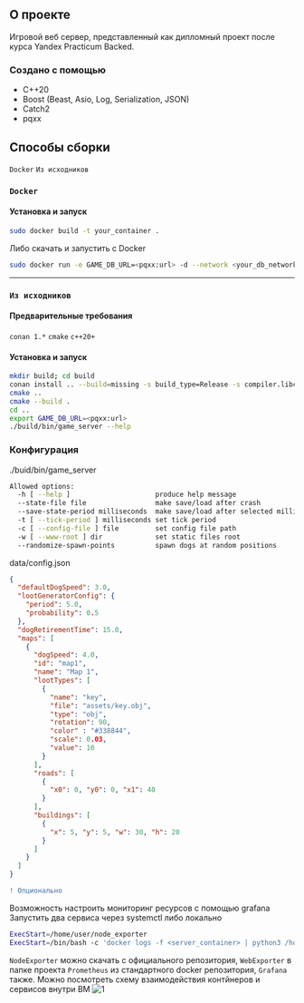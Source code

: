<!-- ABOUT THE PROJECT -->
## О проекте
Игровой веб сервер, представленный как дипломный проект после курса Yandex Practicum Backed.
### Создано с помощью
- C++20
- Boost (Beast, Asio, Log, Serialization, JSON)
- Catch2
- pqxx
## Способы сборки
`Docker`
`Из исходников`

### `Docker`
#### Установка и запуск
```bash
sudo docker build -t your_container .
```
Либо скачать и запустить с Docker
```bash
sudo docker run -e GAME_DB_URL=<pqxx:url> -d --network <your_db_network> -p 80:8080 7moon120/yandex_test_server_artem_a7b4
```
------
### `Из исходников`
#### Предварительные требования
`conan 1.*`
`cmake`
`c++20+`
#### Установка и запуск
```bash
mkdir build; cd build
conan install .. --build=missing -s build_type=Release -s compiler.libcxx=libstdc++11
cmake ..
cmake --build .
cd ..
export GAME_DB_URL=<pqxx:url>
./build/bin/game_server --help
```
### Конфигурация
./buid/bin/game_server
```bash
Allowed options:
  -h [ --help ]                     produce help message
  --state-file file                 make save/load after crash
  --save-state-period milliseconds  make save/load after selected milliseconds
  -t [ --tick-period ] milliseconds set tick period
  -c [ --config-file ] file         set config file path
  -w [ --www-root ] dir             set static files root
  --randomize-spawn-points          spawn dogs at random positions
```
data/config.json
```JSON
{
  "defaultDogSpeed": 3.0,
  "lootGeneratorConfig": {
    "period": 5.0,
    "probability": 0.5
  },
  "dogRetirementTime": 15.0,
  "maps": [
    {
      "dogSpeed": 4.0,
      "id": "map1",
      "name": "Map 1",
      "lootTypes": [
        {
          "name": "key",
          "file": "assets/key.obj",
          "type": "obj",
          "rotation": 90,
          "color" : "#338844",
          "scale": 0.03,
          "value": 10
        }
      ],
      "roads": [
        {
          "x0": 0, "y0": 0, "x1": 40
        }
      ],
      "buildings": [
        {
          "x": 5, "y": 5, "w": 30, "h": 20
        }
      ]
    }
  ]
}
```
```diff
! Опционально
```
Возможность настроить мониторинг ресурсов с помощью grafana
Запустить два сервиса через systemctl либо локально
```bash
ExecStart=/home/user/node_exporter
ExecStart=/bin/bash -c 'docker logs -f <server_container> | python3 /home/user/web_exporter.py'
```
`NodeExporter` можно скачать с официального репозитория, `WebExporter` в папке проекта
`Prometheus` из стандартного docker репозитория, `Grafana` также. Можно посмотреть схему взаимодействия контйнеров и сервисов внутри ВМ
![1](https://github.com/ArtemBystrovOfficial/backend-yandex-practice/assets/92841151/00ab00cc-0cfc-452e-8bec-7ec9f69fae22)
